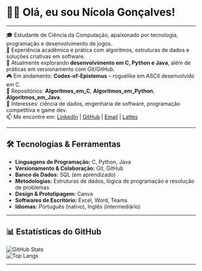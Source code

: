 # 👨‍💻 Olá, eu sou Nícola Gonçalves!  

---

🎓 Estudante de Ciência da Computação, apaixonado por tecnologia, programação e desenvolvimento de jogos.  
🚀 Experiência acadêmica e prática com algoritmos, estruturas de dados e soluções criativas em software.  
🌱 Atualmente explorando **desenvolvimento em C, Python e Java**, além de práticas em versionamento com Git/GitHub.  
🎮 Em andamento: **Codex-of-Epistemus** – roguelike em ASCII desenvolvido em C.  
📂 Repositórios: **Algoritmos_em_C**, **Algoritmos_em_Python**, **Algoritmos_em_Java**.  
💬 Interesses: ciência de dados, engenharia de software, programação competitiva e game dev.  
📫 Me encontre em: [LinkedIn](https://linkedin.com/in/nícola-cunha-gonçalves-086843380) | [GitHub](https://github.com/NickyDC2007) | [Email](mailto:Nicola.cgoncalves@gmail.com) | [Lattes](https://buscatextual.cnpq.br/buscatextual/visualizacv.do?id=K1592117J6&tokenCaptchar=0cAFcWeA5jD8r6VG93uEOSTKKWB-Z5O0stsWzpjilHgobOjqOr4HiSP0LRE_QDcrsAHdAeBZQiYT9mxpMmUFH92b44XRrSAWKVs4-NEgUSB6P_DjPvyGyoeaDTVa3cUG4QCQmTdvFllu7YtHHi6sZfPAHzbiunCVLCtroEsL8eSiFIBvtizVq71g_sevrgPHq8_WdBfSH2S6SHNukR6l2qf7dfzKTm5q7Myw9oQ0UN7eVL3vpAITWZcuCg8XeIY0VeWwd1HunFevMCWzFIUN1APpo31wckJpJVo9tjEVj_ntwO01uvK61CXwIKAx4-Tkyoa0gcJIP09ePQ31vHwVeWmjGRzhKyxPvw6Gd5aFVU9LYGPseXqIFpte78TgZmLjXqBwZSzUxbdb91ebwfraAwz07_Z-N7GHkZRBLtxY-34gBEY1VSGhQihzHcTVSfJM8FSpUZxpOKqTNzqnyNPdcf3vGZbxZcrn1XGqHl71RIFT0ursyYztgzCYpEpY9K6tCELOWm6nSgq6aEKfIooLnEZcoMNZEfPuZAmD8sCgqJEyNhvFhZRfroNksG3N9GkkhNN9xDni_F0VDn6gvpn1O3vvgfQ8xVIOn3FTJEAzRAu1c_NdPGxi2JtyfTEDw7GxJvlnpzoPUFECU7lz8KNbGa86MquYMCKOrU1g4OVBE-p92MQmcdNkKC2CEoyNrtb1mLAUG0Z3QYabhcwT6e99muIg3TJ4TcLt2MC24i3uCtQE3scbDBLfkAnemiRZIxVq0gYhzLUPvCP66LggDDp_WcuxFA4hTBUmY2iUEE_a9J6gaA4FTQjHIppUum2lWZY0SAicsfHgFpyqxsSQwES3zJO7ZB2yA6KowfUTrPgdJATX_DSVNo6hG4tiNuzjr-cQ5b7yEbfzVCKq8N)


---

## 🛠 Tecnologias & Ferramentas  

- **Linguagens de Programação:** C, Python, Java  
- **Versionamento & Colaboração:** Git, GitHub   
- **Banco de Dados:** SQL (em aprendizado)  
- **Metodologias:** Estruturas de dados, lógica de programação e resolução de problemas  
- **Design & Prototipagem:** Canva  
- **Softwares de Escritório:** Excel, Word, Teams
- **Idiomas:** Português (nativo), Inglês (intermediário)

---


## 📊 Estatísticas do GitHub  

![GitHub Stats](https://github-readme-stats.vercel.app/api?username=NickyDC2007&show_icons=true&theme=tokyonight)  
![Top Langs](https://github-readme-stats.vercel.app/api/top-langs/?username=NickyDC2007&layout=compact&theme=tokyonight)  

---
